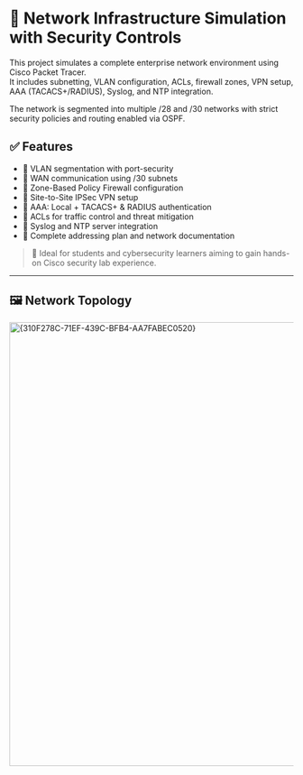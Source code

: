 # 🔐 Network Infrastructure Simulation with Security Controls

This project simulates a complete enterprise network environment using Cisco Packet Tracer.  
It includes subnetting, VLAN configuration, ACLs, firewall zones, VPN setup, AAA (TACACS+/RADIUS), Syslog, and NTP integration.  

The network is segmented into multiple /28 and /30 networks with strict security policies and routing enabled via OSPF.

## ✅ Features
- 🔹 VLAN segmentation with port-security
- 🔹 WAN communication using /30 subnets
- 🔹 Zone-Based Policy Firewall configuration
- 🔹 Site-to-Site IPSec VPN setup
- 🔹 AAA: Local + TACACS+ & RADIUS authentication
- 🔹 ACLs for traffic control and threat mitigation
- 🔹 Syslog and NTP server integration
- 🔹 Complete addressing plan and network documentation

> 📘 Ideal for students and cybersecurity learners aiming to gain hands-on Cisco security lab experience.

---

## 🖼 Network Topology

<img width="2184" height="787" alt="{310F278C-71EF-439C-BFB4-AA7FABEC0520}" src="https://github.com/user-attachments/assets/fb4c45c8-c0f2-417e-89f3-a7f96dda11d1" />
